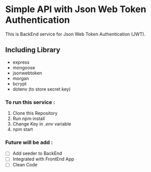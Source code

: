 # Simple API with Json Web Token Authentication #

This is BackEnd service for Json Web Token Authentication (JWT).

## Including Library ##
- express
- mongoose
- jsonwebtoken
- morgan
- bcrypt
- dotenv (to store secret key)

### To run this service : ###
1. Clone this Repository
2. Run npm install
3. Change Key in *.env* variable
4. npm start

### Future will be add : ###
- [ ] Add seeder to BackEnd
- [ ] Integrated with FrontEnd App
- [ ] Clean Code
